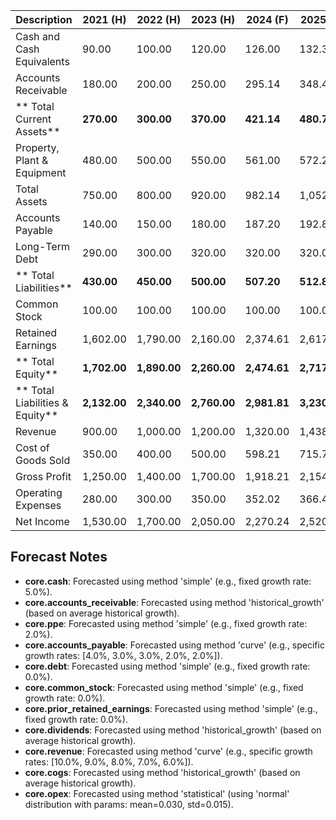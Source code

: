 | Description                        |     2021 (H) |     2022 (H) |     2023 (H) |     2024 (F) |     2025 (F) |     2026 (F) |     2027 (F) |     2028 (F) |
| ---------------------------------- | ------------ | ------------ | ------------ | ------------ | ------------ | ------------ | ------------ | ------------ |
|     Cash and Cash Equivalents      |        90.00 |       100.00 |       120.00 |       126.00 |       132.30 |       138.92 |       145.86 |       153.15 |
|     Accounts Receivable            |       180.00 |       200.00 |       250.00 |       295.14 |       348.43 |       411.34 |       485.61 |       573.29 |
| **    Total Current Assets**       |   **270.00** |   **300.00** |   **370.00** |   **421.14** |   **480.73** |   **550.25** |   **631.47** |   **726.44** |
|     Property, Plant & Equipment    |       480.00 |       500.00 |       550.00 |       561.00 |       572.22 |       583.66 |       595.34 |       607.24 |
|     Total Assets                   |       750.00 |       800.00 |       920.00 |       982.14 |     1,052.95 |     1,133.92 |     1,226.81 |     1,333.69 |
|         Accounts Payable           |       140.00 |       150.00 |       180.00 |       187.20 |       192.82 |       198.60 |       202.57 |       206.62 |
|         Long-Term Debt             |       290.00 |       300.00 |       320.00 |       320.00 |       320.00 |       320.00 |       320.00 |       320.00 |
| **        Total Liabilities**      |   **430.00** |   **450.00** |   **500.00** |   **507.20** |   **512.82** |   **518.60** |   **522.57** |   **526.62** |
|         Common Stock               |       100.00 |       100.00 |       100.00 |       100.00 |       100.00 |       100.00 |       100.00 |       100.00 |
|         Retained Earnings          |     1,602.00 |     1,790.00 |     2,160.00 |     2,374.61 |     2,617.57 |     2,876.64 |     3,151.72 |     3,440.52 |
| **        Total Equity**           | **1,702.00** | **1,890.00** | **2,260.00** | **2,474.61** | **2,717.57** | **2,976.64** | **3,251.72** | **3,540.52** |
| **    Total Liabilities & Equity** | **2,132.00** | **2,340.00** | **2,760.00** | **2,981.81** | **3,230.39** | **3,495.24** | **3,774.30** | **4,067.15** |
|     Revenue                        |       900.00 |     1,000.00 |     1,200.00 |     1,320.00 |     1,438.80 |     1,553.90 |     1,662.68 |     1,762.44 |
|     Cost of Goods Sold             |       350.00 |       400.00 |       500.00 |       598.21 |       715.72 |       856.31 |     1,024.51 |     1,225.76 |
|     Gross Profit                   |     1,250.00 |     1,400.00 |     1,700.00 |     1,918.21 |     2,154.52 |     2,410.21 |     2,687.19 |     2,988.19 |
|     Operating Expenses             |       280.00 |       300.00 |       350.00 |       352.02 |       366.41 |       380.42 |       393.15 |       401.05 |
|     Net Income                     |     1,530.00 |     1,700.00 |     2,050.00 |     2,270.24 |     2,520.93 |     2,790.63 |     3,080.34 |     3,389.25 |

## Forecast Notes
- **core.cash**: Forecasted using method 'simple' (e.g., fixed growth rate: 5.0%).
- **core.accounts_receivable**: Forecasted using method 'historical_growth' (based on average historical growth).
- **core.ppe**: Forecasted using method 'simple' (e.g., fixed growth rate: 2.0%).
- **core.accounts_payable**: Forecasted using method 'curve' (e.g., specific growth rates: [4.0%, 3.0%, 3.0%, 2.0%, 2.0%]).
- **core.debt**: Forecasted using method 'simple' (e.g., fixed growth rate: 0.0%).
- **core.common_stock**: Forecasted using method 'simple' (e.g., fixed growth rate: 0.0%).
- **core.prior_retained_earnings**: Forecasted using method 'simple' (e.g., fixed growth rate: 0.0%).
- **core.dividends**: Forecasted using method 'historical_growth' (based on average historical growth).
- **core.revenue**: Forecasted using method 'curve' (e.g., specific growth rates: [10.0%, 9.0%, 8.0%, 7.0%, 6.0%]).
- **core.cogs**: Forecasted using method 'historical_growth' (based on average historical growth).
- **core.opex**: Forecasted using method 'statistical' (using 'normal' distribution with params: mean=0.030, std=0.015).